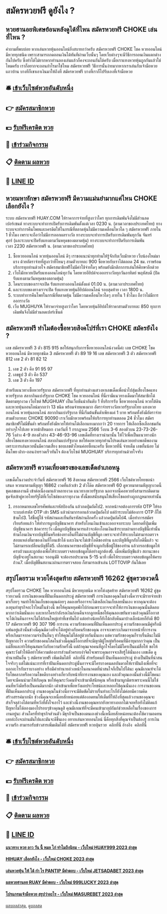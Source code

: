 # สมัครหวยฟรี ดูยังไง ?
## หวยฮานอยพิเศษย้อนหลังดูได้ที่ไหน สมัครหวยฟรี CHOKE เล่นที่ไหน ?
คำถามที่พบบ่อย
หากเล่นหวยหุ้นออนไลน์ยิ่งสบายกว่าครับ สมัครหวยฟรี CHOKE โชค หวยออนไลน์ มีหวยทุกชนิด เพราะสามารถกดถอนเงินได้ทันทีผ่านเว็บนั้นๆ โดยเว็บต่างๆจะมีวิธีการถอนเงินแตกต่างกันไปครับ ซึ่งทำได้ไม่ยากหากท่านลองเล่นแล้วก็คงจะถอนกันได้ครับ
เมื่อเราแทงหวยหุ้นถูกกันแล้วใช่ไหมครับ เราก็อยากจะถอนกำไรมาใช่ไหม สมัครหวยฟรี วิธีการนั้นง่ายมากหากเราเล่นกับเจ้ามือหวยแถวบ้าน บางทีก็เขาเอาเงินมาให้ถึงที่ สมัครหวยฟรี บางที่เราก็ไปรับเองที่เจ้ามือหวย

## 🛎 [เข้าเว็บไซต์หวยอันดับหนึ่ง](https://bit.ly/3BG5bNw)
## 👉 [สมัครสมาชิกหวย](https://bit.ly/3BG5bNw)
## 💵 [รับฟรีเครดิต หวย](https://bit.ly/3C3mvgS)
## 👑 [เข้าร่วมกิจกรรม](https://bit.ly/3C3mvgS)
## 📋 [ติดตาม ผลหวย](https://bit.ly/3C3mvgS)
## 📱 [LINE ID](https://bit.ly/3C3mvgS)

## หวยมหาทักษา สมัครหวยฟรี มีความแม่นยำมากแค่ไหน CHOKE เลือกยังไง ?
ระบบ สมัครหวยฟรี HUAY.COM ให้ราคาการจ่ายที่สูงกว่าใคร ทุกการเดิมพันจึงไม่มีส่วนลดเปอร์เซนต์
ทางระบบจะทำการเปิดรับการเดิมพันตั้งแต่เวลา 0230 น. (ตามเวลาของประเทศไทย)
ทางระบบจะทำการคืนโพยและเครดิตให้ในกรณีที่ตลาดหุ้นไม่มีความเคลื่อนไหวใด ๆ สมัครหวยฟรี ภายใน 1 ชั่วโมง เพราะจะถือว่าไม่มีการออกผลรางวัล
ทางระบบจะทำการเปิดรับการเดิมพันทุกวัน จันทร์ ศุกร์ (และระบบจะปิดรับแทงตามวันหยุดของตลาดหุ้น)
ทางระบบจะทำการปิดรับการเดิมพันเวลา 2230 สมัครหวยฟรี น. (ตามเวลาของประเทศไทย)
1. ซื้อหวยออนไลน์ หวยหุ้นออนไลน์ ดีๆ เราขอแนะนำทุกท่านให้รู้จักกับเว็บมักหวย เว็บน้องใหม่มาแรง ด้วยอัตราจ่ายที่สูงกว่าที่ไหนๆ สามตัวบาทละ 900 ซื้อหวยกับเราได้ตลอด 24 ชม. เราพร้อมบริการทุกท่านด้วยใจ สมัครสมาชิกฟรีไม่มีค่าใช้จ่ายใดๆ พร้อมยังมีกติกาการเล่นให้ศึกษาอีกด้วย
2. เว็บไมักหวยเปิดรับแทงออนไลน์ทุกวัน โดยหวยอียิปต์จะออกรางวัลทุกวันอาทิตย์ พฤหัสบดี (ปิดรับแทงตามวันหยุดของตลาดหุ้น)
3. โดนระบบของเราจะเปิด รับแทงทางออนไลน์ตั้งแต่ 01.00 น. (ตามเวลาประเทศไทย)
4. และระบบของทางเราจะปิด รับแทงหวยหุ้นอียิปต์ออนไลน์ รอบสุดท้าย เวลา 1800 น.
5. ระบบทำการคืนโพยในกรณีที่ตลาดหุ้น ไม่มีความเคลื่อนไหวใดๆ ภายใน 1 ชั่วโมง ถือว่าไม่มีการออกรางวัล
6. เว็บ MUGHUYA ให้ราคาจ่ายสูงกว่าใคร โดยหวยหุ้นอียิปต์ให้ราคาสามตัวบาทละ 850 ทุกการเดิมพันจึงไม่มีส่วนลดเปอร์เซ็นต์

## สมัครหวยฟรี ทำไมต้องซื้อหวยสิงคโปร์ที่เรา CHOKE สมัครยังไง ?
เลข สมัครหวยฟรี 3 ตัว 815 915
ขอให้สนุกกับการซื้อหวยออนไลน์งวดนี้ค่ะ
เลข CHOKE โชค หวยออนไลน์ มีหวยทุกชนิด 3 สมัครหวยฟรี ตัว 89 19 16
เลข สมัครหวยฟรี 3 ตัว สมัครหวยฟรี 812
เลข 2 ตัว 81 82 12
1. เลข 2 ตัว คือ 91 95 97
2. เลขธูป 3 ตัว คือ 537
3. เลข 3 ตัว คือ 197

สำหรับแนวทางซื้อหวยรัฐบาล สมัครหวยฟรี ที่ทุกท่านต่างแสวงหาเลขเด็ดเพื่อนำไปสุ่มเสี่ยงโชคแทงหวยรัฐบาล สลากกินแบ่งรัฐบาล CHOKE โชค หวยออนไลน์ ที่นี่เรามีแนวทางเด็ดมาให้สมาชิกได้ติดตามทุกงวด เว็บไซต์ MUGHUAY เป็นเว็บชันนำอันดับ 1 ที่บริการรับ ซื้อหวยออนไลน์ หวยใต้ดิน และหวยหุ้นออนไลน์มากกว่า 13 ชนิด พร้อมจ่ายแพงมาก
อัตราจ่ายรางวัลหวยรัฐบาลไทย
แทงหวยออนไลน์ หวยหุ้นออนไลน์ สลากกินแบ่งรัฐบาล ที่นี่เริ่มต้นขั้นต่ำเพียงแค่ 1 บาท พร้อมทั้งยังมีอัตราจ่ายสามตัวบาทละ CHOKE 90090 เราเว็บมักหวยพร้อมให้บริการทุกท่านตลอด 24 ชั่วโมง สมัครสมาชิกฟรีไม่มีขั้นต่ำ พร้อมทั้งยังมีหวยให้ท่านได้เลือกแทงมากกว่า 20 รายการ ให้เลือกซื้อเลือกชมกันอย่างจุใจไปเลย
หวยม้าสีหมอก งวดวันที่ 1 กรกฏาคม 2566 วิ่งบน 3-6 สองตัวบน 23-73-26-76 วิ่งล่าง 4-9 สองตัวล่าง 43-46-93-96 เลขเด็ดที่ทางเรานำมานั้น ให้ไว้เพื่อเป็นแนวทางนักเสี่ยงโชคแทงหวยออนไลน์ สลากกินแบ่งรัฐบาล ขอให้คอหวยทุกท่านโปรดเล่นหวยอย่างพอดีพองาม เพราะการเล่นหวยนั้นมีความเสี่ยง ชอบเลขตัวไหนค่อยซื้อนะครับ ซื้อหวยที่นี่ จ่ายเต็ม เลขอั้นน้อย ไม่คืนโพย ฝาก-ถอนง่ายรวดเร็วทันใจ ต้องเว็บไซต์ MUGHUAY บริการทุกท่านด้วยใจจริง

## สมัครหวยฟรี ความเที่ยงตรงของเลขเด็ดอำเภอหนู
เลขเด็ดในงวดประจำวันที่ สมัครหวยฟรี 16 สิงหาคม สมัครหวยฟรี 2566 เว็บไซต์หวยไทยขอนำเสนอ หวยมาตามสัญญา 16862 งวดที่แล้วเข้า 2 ตัวโต๊ด สมัครหวยฟรี 60 ดูหวยมาตามสัญญางวดนี้ ชุดเลขผลงานดี เข้าต่อเนื่องมาแล้วหลายงวด แนวทางหวยรัฐบาล นอกจากนี้คอหวยยังสามารถติดตามชุดจับเข้าคู่หวยไทยรัฐได้ที่เว็บไซต์ของเราทุกงวด ทั้งนี้ขอสนับสนุนให้เสี่ยงโชคอย่างถูกกฎหมายเท่านั้น
1. กรอกหมายเลขโทรศัพท์และรหัสป้องกัน แล้วกดปุ่มถัดไป2. หากหน้าจอต้องการรหัส OTP ให้รอระบบส่งรหัส OTP เข้า SMS แล้วนำมากรอกแล้วกดปุ่มถัดไป แต่ถ้าระบบไม่ต้องการ OTP ก็ให้ข้ามไป3. ใส่ชื่อผู้ใช้ รหัสผ่านและยืนยันรหัสผ่านอีกครั้ง แล้วกดปุ่มถัดไป4. เมื่อทำการสมัครเรียบร้อยแล้ว ให้ทำการผูกบัญชีธนาคาร สำหรับโอนเงินเข้าและออกจากระบบ โดยกดที่ปุ่มเพิ่มบัญชีธนาคาร ข้อควรระวัง เมื่อผูกบัญชีธนาคารแล้วจะต้องโอนเงินเข้าระบบผ่านทางบัญชีนี้เท่านั้นห้ามโอนเงินจากบัญชีอื่นหรือช่องทางอื่นที่ไม่ผ่านบัญชีที่ผูก เพราะจะทำให้ระบบไม่สามารถตรวจสอบแหล่งที่มาของเงินที่โอนเข้าได้ และเงินจะไม่เข้าไอดีของท่าน และบัญชีที่ผูกกับไอดีนี้แล้ว จะไม่สามารถเปลี่ยนบัญชีได้5. เลือกธนาคารของบัญชีที่จะผูกกับชื่อผู้ใช้ของท่าน แล้วกรอกข้อมูลให้ครบถ้วนและถูกต้องเพื่อให้ระบบตรวจสอบข้อมูลได้อย่างถูกต้อง6. เมื่อเพิ่มบัญชีแล้ว สถานะของบัญชีจะอยู่ในสถานะ รออนุมัติ จะต้องรอประมาณ 5-15 นาที เพื่อให้ระบบตรวจสอบข้อมูลให้ครบถ้วน7. เมื่อบัญชีขึ้นสถานะผ่านการตรวจสอบ ก็สามารถเข้าเล่น LOTTOVIP กันได้เลย

## สรุปโดยรวม หวยโค้งสุดท้าย สมัครหวยฟรี 16262 คู่ชุดรวยงวดนี้
สรุปโดยรวม CHOKE โชค หวยออนไลน์ มีหวยทุกชนิด หวยโค้งสุดท้าย สมัครหวยฟรี 16262 คู่ชุดรวยงวดนี้ การเงินของคนที่ฝันเห็นดอกประดู่ สมัครหวยฟรี การเงินของคุณในช่วงนี้ควรจะมีรายจ่ายเข้ามาเรื่อยๆ จนทำให้เงินเก็บของคุณค่อยๆ ลดลงหรืออาจจะไม่เหลือเงินเก็บเลยนั่นเอง หากคุณจะต้องลงทุนทำธุรกิจอะไรใหม่ในช่วงนี้ ขอให้คุณหยุดพักไปก่อนเพราะอาจจะทำให้การเงินของคุณนั้นติดลบมากกว่าเดิมนั่นเอง และหากใครกำลังรอเงินก้อนคืนจากลูกหนี้ขอให้คุณลองขยันทวงแล้วคุณมีโอกาสจะได้เงินคืนอาจจะไม่ได้ก้อนใหญ่เท่าที่เขายืมไป แต่อย่างน้อยก็ยังได้กลับคืนมาบ้างเล็กน้อยก็ยังดี
80 17 สมัครหวยฟรี 90 307 196
การงาน
ความรักของคนที่ฝันเห็นดอกประดู่ ความรักของคนมีคู่หรือมีแฟนอยู่แล้วนั้นช่วงนี้คุณมีดวงที่จะได้อยู่ห่างกับคนรักของคุณ อาจจะเพราะเกิดมาจากหน้าที่การงาน หรือเกิดมาจากความจำเป็นอื่นๆ ทำให้คุณไม่ได้อยู่ด้วยกันนั่นเอง แต่ความรักของคุณก็ราบรื่นดีนะไม่มีปัญหาอะไร ความรักของคนโสดในช่วงนี้คุณมีโอกาสที่จะมีญาติผู้ใหญ่หรือคนที่มีอายุมากกว่าคุณ เป็นแม่สื่อและทำให้คุณสมหวังกับความรักครั้งนี้ แต่ถ้าคุณเจอคนที่ถูกใจโดยไม่มีใครเป็นแม่สื่อให้ ขอให้คุณระวังตัวให้ดีอย่าให้ความต้องการส่วนตัวครอบงำจิตใจเพราะคุณอาจจะเสียรู้ได้นั่นเอง
เลขเด็ด
ดูทำนายฝันอื่น ๆ สมัครหวยฟรี เพิ่มเติมได้ที่  คลิกที่นี่
สำหรับคนที่ ฝันเห็นดอกประดู่ ช่างเป็นฝันที่น่าสนใจจริงๆ แต่ไม่แน่นะการที่เราฝันเห็นดอกประดู่นั้นอาจจะมีใครบางคนดลบันดาลให้เราฝันถึงเพื่อที่จะบอกอะไรกับเราบางอย่าง หรือมีคำทำนายล่วงหน้าในอนาคตที่น่าสนใจก็เป็นไปได้นะ คุณมีเกณฑ์จะได้รับโชคลาภหรือความโชคดีบางอย่างเกี่ยวกับหน้าที่การงานของคุณเอง และตัวคุณเองนั้นช่วงนี้มีโชคนะ โดยจะมีคนนำมาให้กับคุณ ขอให้คุณระวังคนที่จะเข้ามาตีสนิทคุณ หรือเข้ามาผูกมิตรเพราะคนนี้ไม่ใช่คนที่หวังดีหรือเป็นคนดีมากนัก เค้าเข้ามาเพื่อหวังผลประโยชน์และหลอกใช้คุณนั่นเอง
การงานของคนที่ฝันเห็นดอกประดู่ งานของคุณในช่วงนี้อาจจะมีติดขัดไม่ราบรื่นทำอะไรก็ยังไม่ค่อยมีความคิดสร้างสรรค์มากนัก ช่วงนี้คุณจะเหนื่อยสักหน่อยแต่ต้องอดทนให้เต็มที่ให้ถึงที่สุดแล้วงานของคุณจะสำเร็จลุล่วงได้ตามที่หวังที่ตั้งใจเอาไว้ และช่วงนี้งานของคุณหากยังหาทางออกไม่เจอหรือยังไม่คิดแก้ปัญหาไม่ได้ลองมองไปรอบๆข้างคุณดูสิ คุณมีเกณฑ์ที่จะมีคนเข้ามาอุปถัมภ์ช่วยเหลือในเรื่องของการงานอยู่นะ ส่วนใครที่ทำธุรกิจส่วนตัว มีธุรกิจเป็นของตนเองช่วงนี้เหนื่อยสักหน่อยนะต้องใช้ความอดทนเลยล่ะถึงจะผ่านมันไปและมันจะดีขึ้นเอง
อยากเล่นหวยออนไลน์ นี่คือทุกสิ่งที่คุณจำเป็นต้องรู้
การเงิน
ความรัก
สามารถรับข่าวสารเพิ่มเติมได้ที่ สมัครหวยฟรี หวยลุ้นรวย  คลิกที่นี่
อ้างอิง  คลิกที่นี่

## 🛎 [เข้าเว็บไซต์หวยอันดับหนึ่ง](https://bit.ly/3BG5bNw)
## 👉 [สมัครสมาชิกหวย](https://bit.ly/3BG5bNw)
## 💵 [รับฟรีเครดิต หวย](https://bit.ly/3C3mvgS)
## 👑 [เข้าร่วมกิจกรรม](https://bit.ly/3C3mvgS)
## 📋 [ติดตาม ผลหวย](https://bit.ly/3C3mvgS)
## 📱 [LINE ID](https://bit.ly/3C3mvgS)

#### [แนวทาง หวย ลาว วัน นี้ หมอ ไก่ ทำไมถึงนิยม - เว็บใหม่ HUAY999 2023 ล่าสุด](https://atom.io/themes/แนวทาง%20หวย%20ลาว%20วัน%20นี้%20หมอ%20ไก่%20ทำไมถึงนิยม%20-%20เว็บใหม่%20huay999%202023%20ล่าสุด)
#### [HIHUAY เลือกยังไง - เว็บใหม่ CHOKE 2023 ล่าสุด](https://atom.io/themes/hihuay%20เลือกยังไง%20-%20เว็บใหม่%20choke%202023%20ล่าสุด)
#### [เล่นหวยหุ้น ให้ ได้ กํา ไร PANTIP มีคำตอบ - เว็บใหม่ JETSADABET 2023 ล่าสุด](https://atom.io/themes/เล่นหวยหุ้น%20ให้%20ได้%20กํา%20ไร%20pantip%20มีคำตอบ%20-%20เว็บใหม่%20jetsadabet%202023%20ล่าสุด)
#### [ผลหวยฮานอย RUAY มีคำตอบ - เว็บใหม่ 999LUCKY 2023 ล่าสุด](https://atom.io/themes/ผลหวยฮานอย%20ruay%20มีคำตอบ%20-%20เว็บใหม่%20999lucky%202023%20ล่าสุด)
#### [โปรแกรมเจ้ามือหวย สรุปว่าอะไร - เว็บใหม่ MASUREBET 2023 ล่าสุด](https://atom.io/themes/โปรแกรมเจ้ามือหวย%20สรุปว่าอะไร%20-%20เว็บใหม่%20masurebet%202023%20ล่าสุด)

[ผลบอลล่าสุด](https://siamsport.tv "ผลบอลล่าสุด"), [ดูบอลสด](https://siamsport.tv/ดูบอลสด "ดูบอลสด")